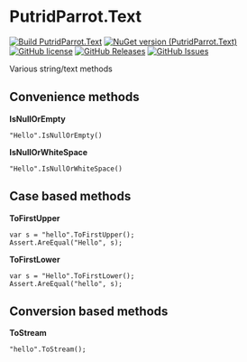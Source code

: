 # PutridParrot.Text

[![Build PutridParrot.Text](https://github.com/putridparrot/PutridParrot.Text/actions/workflows/build.yml/badge.svg)](https://github.com/putridparrot/PutridParrot.Text/actions/workflows/build.yml)
[![NuGet version (PutridParrot.Text)](https://img.shields.io/nuget/v/PutridParrot.Text.svg?style=flat-square)](https://www.nuget.org/packages/PutridParrot.Text/)
[![GitHub license](https://img.shields.io/badge/license-MIT-blue.svg)](https://github.com/putridparrot/PutridParrot.Text/blob/master/LICENSE.md)
[![GitHub Releases](https://img.shields.io/github/release/putridparrot/PutridParrot.Text.svg)](https://github.com/putridparrot/PutridParrot.Text/releases)
[![GitHub Issues](https://img.shields.io/github/issues/putridparrot/PutridParrot.Text.svg)](https://github.com/putridparrot/PutridParrot.Text/issues)

Various string/text methods

## Convenience methods

**IsNullOrEmpty**

```
"Hello".IsNullOrEmpty()
```

**IsNullOrWhiteSpace**

```
"Hello".IsNullOrWhiteSpace()
```

## Case based methods

**ToFirstUpper**

```
var s = "hello".ToFirstUpper();
Assert.AreEqual("Hello", s);
```

**ToFirstLower**

```
var s = "Hello".ToFirstLower();
Assert.AreEqual("hello", s);
```

## Conversion based methods

**ToStream**

```
"hello".ToStream();
```
